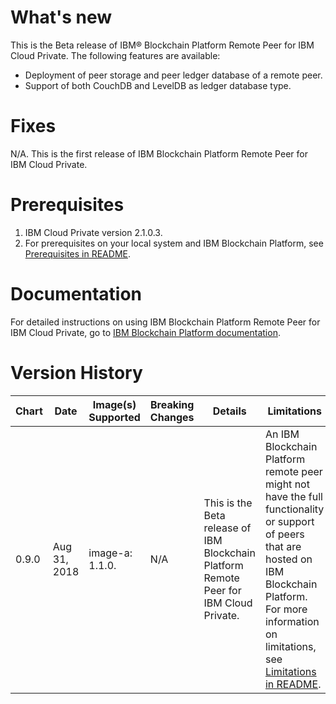 # What's new

This is the Beta release of IBM® Blockchain Platform Remote Peer for IBM Cloud Private. The following features are available:

- Deployment of peer storage and peer ledger database of a remote peer.
- Support of both CouchDB and LevelDB as ledger database type.


# Fixes

N/A. This is the first release of IBM Blockchain Platform Remote Peer for IBM Cloud Private.


# Prerequisites

1. IBM Cloud Private version 2.1.0.3.
2. For prerequisites on your local system and IBM Blockchain Platform, see [Prerequisites in README](README.md#prerequisites).


# Documentation
For detailed instructions on using IBM Blockchain Platform Remote Peer for IBM Cloud Private, go to [IBM Blockchain Platform documentation](https://console.bluemix.net/docs/services/blockchain/howto/remote_peer_icp.html).


# Version History

| Chart | Date | Image(s) Supported | Breaking Changes | Details | Limitations |
| ----- | ---- | ------------------ | ---------------- | ------- | ----------- |
| 0.9.0 | Aug 31, 2018| image-a: 1.1.0. | N/A | This is the Beta release of IBM Blockchain Platform Remote Peer for IBM Cloud Private. | An IBM Blockchain Platform remote peer might not have the full functionality or support of peers that are hosted on IBM Blockchain Platform. For more information on limitations, see [Limitations in README](README.md#limitations). |
